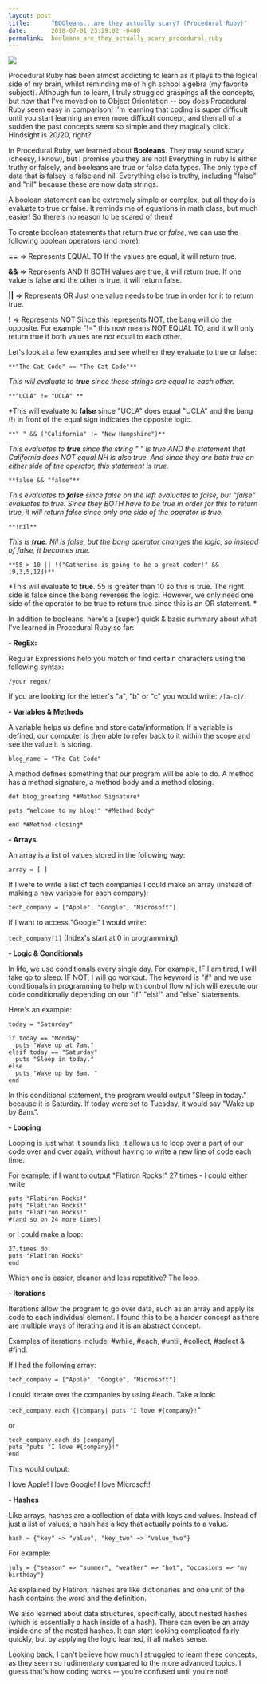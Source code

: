 ```yaml
---
layout: post
title:      "BOOleans...are they actually scary? (Procedural Ruby)"
date:       2018-07-01 23:29:02 -0400
permalink:  booleans_are_they_actually_scary_procedural_ruby
---
```



![](https://media.giphy.com/media/atejfh29pJPtC/giphy.gif)

Procedural Ruby has been almost addicting to learn as it plays to the logical side of my brain, whilst reminding me of high school algebra (my favorite subject). Although fun to learn, I truly struggled graspings all the concepts, but now that I've moved on to Object Orientation -- boy does Procedural Ruby seem easy in comparison! I'm learning that coding is super difficult until you start learning an even more difficult concept, and then all of a sudden the past concepts seem so simple and they magically click. Hindsight is 20/20, right?

In Procedural Ruby, we learned about **Booleans**. They may sound scary (cheesy, I know), but I promise you they are not! Everything in ruby is either truthy or falsely, and booleans are true or false data types. The only type of data that is falsey is false and nil.  Everything else is truthy, including "false" and "nil" because these are now data strings.

A boolean statement can be extremely simple or complex, but all they do is evaluate to true or false. It reminds me of equations in math class, but much easier! So there's no reason to be scared of them!

To create boolean statements that return *true* or *false*, we can use the following boolean operators (and more):

**==** => Represents EQUAL TO
If the values are equal, it will return true.

**&&** => Represents AND
If BOTH values are true, it will return true. If one value is false and the other is true, it will return false.

**||** => Represents OR
Just one value needs to be true in order for it to return true.

**!** => Represents NOT
Since this represents NOT, the bang will do the opposite. For example "!=" this now means NOT EQUAL TO, and it will only return true if both values are *not* equal to each other.



Let's look at a few examples and see whether they evaluate to true or false:

`**"The Cat Code" == "The Cat Code"**`

*This will evaluate to **true** since these strings are equal to each other.*


`**"UCLA" != "UCLA" **`

*This will evaluate to **false** since "UCLA" does equal "UCLA" and the bang (!) in front of the equal sign indicates the opposite logic.

`**" " && ("California" != "New Hampshire")**`

*This evaluates to **true** since the string " " is true AND the statement that California does NOT equal NH is also true. And since they are both true on either side of the operator, this statement is true.*


`**false && "false"**`

*This evaluates to **false** since false on the left evaluates to false, but "false" evaluates to true. Since they BOTH have to be true in order for this to return true, it will return false since only one side of the operator is true.*


`**!nil**`

*This is **true**. Nil is false, but the bang operator changes the logic, so instead of false, it becomes true.*


`**55 > 10 || !("Catherine is going to be a great coder!" && [9,3,5,12])**`

*This will evaluate to **true**. 55 is greater than 10 so this is true. The right side is false since the bang reverses the logic. However, we only need one side of the operator to be true to return true since this is an OR statement.   *





In addition to booleans, here's a (super) quick & basic summary about what I've learned in Procedural Ruby so far:

**- RegEx:**

Regular Expressions help you match or find certain characters using the following syntax:

`/your regex/`

If you are looking for the letter's "a", "b" or "c" you would write: `/[a-c]/`.


**- Variables & Methods**

A variable helps us define and store data/information. If a variable is defined, our computer is then able to refer back to it within the scope and see the value it is storing. 

`blog_name = "The Cat Code"`

A method defines something that our program will be able to do. A method has a method signature, a method body and a method closing.

```
def blog_greeting *#Method Signature*

puts "Welcome to my blog!" *#Method Body*

end *#Method closing*
```

**- Arrays**

An array is a list of values stored in the following way:

`array = [ ]`

If I were to write a list of  tech companies I could make an array (instead of making a new variable for each company):

`tech_company = ["Apple", "Google", "Microsoft"]`

If I want to access "Google" I would write:

`tech_company[1]`
(Index's start at 0 in programming)



**- Logic & Conditionals**

In life, we use conditionals every single day. For example, IF I am tired, I will take go to sleep. IF NOT, I will go workout. The keyword is "if" and we use conditionals in programming to help with control flow which will execute our code conditionally depending on our "if" "elsif" and "else" statements.

Here's an example:

```
today = "Saturday"

if today == "Monday"
  puts "Wake up at 7am."
elsif today == "Saturday"
  puts "Sleep in today."
else
  puts "Wake up by 8am. "
end
```

In this conditional statement, the program would output "Sleep in today." because it is Saturday. If today were set to Tuesday, it would say "Wake up by 8am.".

**- Looping**

Looping is just what it sounds like, it allows us to loop over a part of our code over and over again, without having to write a new line of code each time. 

For example, if I want to output "Flatiron Rocks!" 27 times - I could either write 

```
puts "Flatiron Rocks!" 
puts "Flatiron Rocks!" 
puts "Flatiron Rocks!" 
#(and so on 24 more times)
```

or I could make a loop:

```
27.times do
puts "Flatiron Rocks"
end
```

Which one is easier, cleaner and less repetitive? The loop.


**- Iterations**

Iterations allow the program to go over data, such as an array and apply its code to each individual element.  I found this to be a harder concept as there are multiple ways of iterating and it is an abstract concept. 

Examples of iterations include: #while, #each, #until, #collect, #select & #find.

If I had the following array:

`tech_company = ["Apple", "Google", "Microsoft"]`

I could iterate over the companies by using #each. Take a look:

`tech_company.each {|company| puts "I love #{company}!`"

or

```
tech_company.each do |company|
puts "puts "I love #{company}!"
end
```

This would output:

I love Apple!
I love Google!
I love Microsoft!



**- Hashes**

Like arrays, hashes are a collection of data with keys and values. Instead of just a list of values, a hash has a key that actually points to a value.

`hash = {"key" => "value", "key_two" => "value_two"}`

For example:

`july = {"season" => "summer", "weather" => "hot", "occasions => "my birthday"}`

As explained by Flatiron, hashes are like dictionaries and one unit of the hash contains the word and the definition.

We also learned about data structures, specifically, about nested hashes (which is essentially a hash inside of a hash). There can even be an array inside one of the nested hashes. It can start looking complicated fairly quickly, but by applying the logic learned, it all makes sense.


Looking back, I can't believe how much I struggled to learn these concepts, as they seem so rudimentary compared to the more advanced topics. I guess that's how coding works -- you're confused until you're not!








